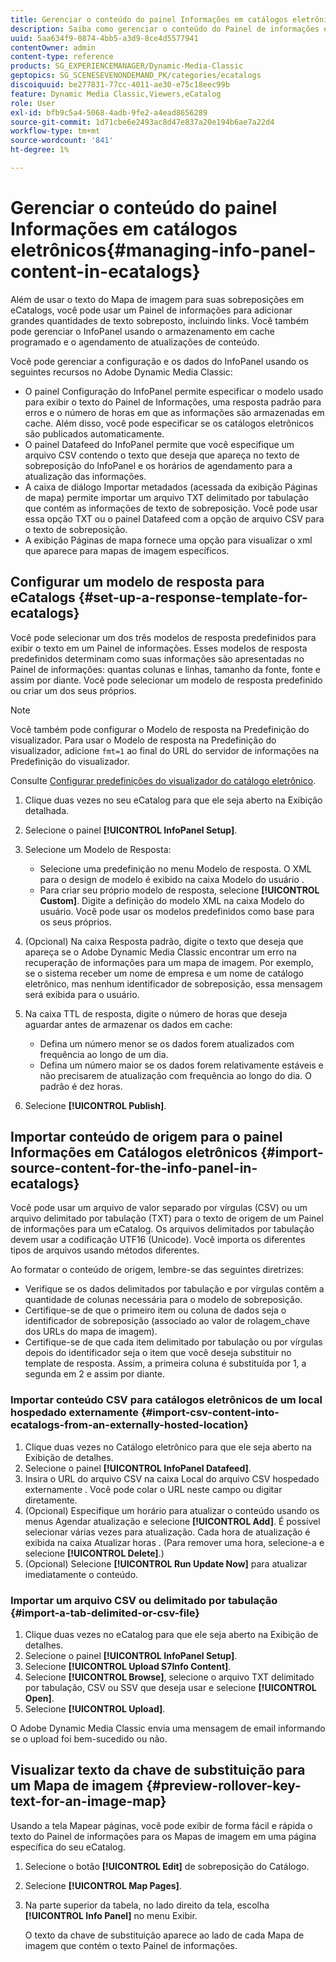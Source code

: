 ```yaml
---
title: Gerenciar o conteúdo do painel Informações em catálogos eletrônicos
description: Saiba como gerenciar o conteúdo do Painel de informações em Catálogos eletrônicos no Adobe Dynamic Media Classic.
uuid: 5aa634f9-0874-4bb5-a3d9-8ce4d5577941
contentOwner: admin
content-type: reference
products: SG_EXPERIENCEMANAGER/Dynamic-Media-Classic
geptopics: SG_SCENESEVENONDEMAND_PK/categories/ecatalogs
discoiquuid: be277831-77cc-4011-ae30-e75c18eec99b
feature: Dynamic Media Classic,Viewers,eCatalog
role: User
exl-id: bfb9c5a4-5068-4adb-9fe2-a4ead8656289
source-git-commit: 1d71cbe6e2493ac8d47e837a20e194b6ae7a22d4
workflow-type: tm+mt
source-wordcount: '841'
ht-degree: 1%

---
```


# Gerenciar o conteúdo do painel Informações em catálogos eletrônicos{#managing-info-panel-content-in-ecatalogs}

Além de usar o texto do Mapa de imagem para suas sobreposições em eCatalogs, você pode usar um Painel de informações para adicionar grandes quantidades de texto sobreposto, incluindo links. Você também pode gerenciar o InfoPanel usando o armazenamento em cache programado e o agendamento de atualizações de conteúdo.

Você pode gerenciar a configuração e os dados do InfoPanel usando os seguintes recursos no Adobe Dynamic Media Classic:

* O painel Configuração do InfoPanel permite especificar o modelo usado para exibir o texto do Painel de Informações, uma resposta padrão para erros e o número de horas em que as informações são armazenadas em cache. Além disso, você pode especificar se os catálogos eletrônicos são publicados automaticamente.
* O painel Datafeed do InfoPanel permite que você especifique um arquivo CSV contendo o texto que deseja que apareça no texto de sobreposição do InfoPanel e os horários de agendamento para a atualização das informações.
* A caixa de diálogo Importar metadados (acessada da exibição Páginas de mapa) permite importar um arquivo TXT delimitado por tabulação que contém as informações de texto de sobreposição. Você pode usar essa opção TXT ou o painel Datafeed com a opção de arquivo CSV para o texto de sobreposição.
* A exibição Páginas de mapa fornece uma opção para visualizar o xml que aparece para mapas de imagem específicos.

## Configurar um modelo de resposta para eCatalogs {#set-up-a-response-template-for-ecatalogs}

Você pode selecionar um dos três modelos de resposta predefinidos para exibir o texto em um Painel de informações. Esses modelos de resposta predefinidos determinam como suas informações são apresentadas no Painel de informações: quantas colunas e linhas, tamanho da fonte, fonte e assim por diante. Você pode selecionar um modelo de resposta predefinido ou criar um dos seus próprios.

>[!NOTE]
>
>Você também pode configurar o Modelo de resposta na Predefinição do visualizador. Para usar o Modelo de resposta na Predefinição do visualizador, adicione `fmt=1` ao final do URL do servidor de informações na Predefinição do visualizador.
>
>Consulte [Configurar predefinições do visualizador do catálogo eletrônico](setting-ecatalog-viewer-presets.md#setting_up_ecatalog_viewer_presets).

1. Clique duas vezes no seu eCatalog para que ele seja aberto na Exibição detalhada.
1. Selecione o painel **[!UICONTROL InfoPanel Setup]**.
1. Selecione um Modelo de Resposta:

   * Selecione uma predefinição no menu Modelo de resposta. O XML para o design de modelo é exibido na caixa Modelo do usuário .
   * Para criar seu próprio modelo de resposta, selecione **[!UICONTROL Custom]**. Digite a definição do modelo XML na caixa Modelo do usuário. Você pode usar os modelos predefinidos como base para os seus próprios.

1. (Opcional) Na caixa Resposta padrão, digite o texto que deseja que apareça se o Adobe Dynamic Media Classic encontrar um erro na recuperação de informações para um mapa de imagem. Por exemplo, se o sistema receber um nome de empresa e um nome de catálogo eletrônico, mas nenhum identificador de sobreposição, essa mensagem será exibida para o usuário.
1. Na caixa TTL de resposta, digite o número de horas que deseja aguardar antes de armazenar os dados em cache:

   * Defina um número menor se os dados forem atualizados com frequência ao longo de um dia.
   * Defina um número maior se os dados forem relativamente estáveis e não precisarem de atualização com frequência ao longo do dia. O padrão é dez horas.

1. Selecione **[!UICONTROL Publish]**.

## Importar conteúdo de origem para o painel Informações em Catálogos eletrônicos {#import-source-content-for-the-info-panel-in-ecatalogs}

Você pode usar um arquivo de valor separado por vírgulas (CSV) ou um arquivo delimitado por tabulação (TXT) para o texto de origem de um Painel de informações para um eCatalog. Os arquivos delimitados por tabulação devem usar a codificação UTF16 (Unicode). Você importa os diferentes tipos de arquivos usando métodos diferentes.

Ao formatar o conteúdo de origem, lembre-se das seguintes diretrizes:

* Verifique se os dados delimitados por tabulação e por vírgulas contêm a quantidade de colunas necessária para o modelo de sobreposição.
* Certifique-se de que o primeiro item ou coluna de dados seja o identificador de sobreposição (associado ao valor de rolagem_chave dos URLs do mapa de imagem).
* Certifique-se de que cada item delimitado por tabulação ou por vírgulas depois do identificador seja o item que você deseja substituir no template de resposta. Assim, a primeira coluna é substituída por $1$, a segunda em $2$ e assim por diante.

### Importar conteúdo CSV para catálogos eletrônicos de um local hospedado externamente {#import-csv-content-into-ecatalogs-from-an-externally-hosted-location}

1. Clique duas vezes no Catálogo eletrônico para que ele seja aberto na Exibição de detalhes.
1. Selecione o painel **[!UICONTROL InfoPanel Datafeed]**.
1. Insira o URL do arquivo CSV na caixa Local do arquivo CSV hospedado externamente . Você pode colar o URL neste campo ou digitar diretamente.
1. (Opcional) Especifique um horário para atualizar o conteúdo usando os menus Agendar atualização e selecione **[!UICONTROL Add]**. É possível selecionar várias vezes para atualização. Cada hora de atualização é exibida na caixa Atualizar horas . (Para remover uma hora, selecione-a e selecione **[!UICONTROL Delete]**.)
1. (Opcional) Selecione **[!UICONTROL Run Update Now]** para atualizar imediatamente o conteúdo.

### Importar um arquivo CSV ou delimitado por tabulação {#import-a-tab-delimited-or-csv-file}

<!-- 

Comment Type: remark
Last Modified By: unknown unknown 
Last Modified Date: 

<p>SR changed this section 10/23/2012</p>

 -->

1. Clique duas vezes no eCatalog para que ele seja aberto na Exibição de detalhes.
1. Selecione o painel **[!UICONTROL InfoPanel Setup]**.
1. Selecione **[!UICONTROL Upload S7Info Content]**.
1. Selecione **[!UICONTROL Browse]**, selecione o arquivo TXT delimitado por tabulação, CSV ou SSV que deseja usar e selecione **[!UICONTROL Open]**.
1. Selecione **[!UICONTROL Upload]**.

O Adobe Dynamic Media Classic envia uma mensagem de email informando se o upload foi bem-sucedido ou não.

## Visualizar texto da chave de substituição para um Mapa de imagem {#preview-rollover-key-text-for-an-image-map}

Usando a tela Mapear páginas, você pode exibir de forma fácil e rápida o texto do Painel de informações para os Mapas de imagem em uma página específica do seu eCatalog.

1. Selecione o botão **[!UICONTROL Edit]** de sobreposição do Catálogo.
1. Selecione **[!UICONTROL Map Pages]**.
1. Na parte superior da tabela, no lado direito da tela, escolha **[!UICONTROL Info Panel]** no menu Exibir.

   O texto da chave de substituição aparece ao lado de cada Mapa de imagem que contém o texto Painel de informações.
